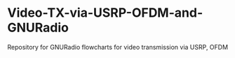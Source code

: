 # Video-TX-via-USRP-OFDM-and-GNURadio
Repository for GNURadio flowcharts for video transmission via USRP, OFDM
